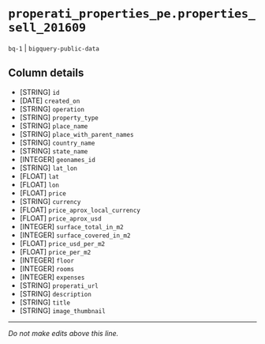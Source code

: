 # `properati_properties_pe.properties_sell_201609`
`bq-1` | `bigquery-public-data`

## Column details
* [STRING]    `id`
* [DATE]      `created_on`
* [STRING]    `operation`
* [STRING]    `property_type`
* [STRING]    `place_name`
* [STRING]    `place_with_parent_names`
* [STRING]    `country_name`
* [STRING]    `state_name`
* [INTEGER]   `geonames_id`
* [STRING]    `lat_lon`
* [FLOAT]     `lat`
* [FLOAT]     `lon`
* [FLOAT]     `price`
* [STRING]    `currency`
* [FLOAT]     `price_aprox_local_currency`
* [FLOAT]     `price_aprox_usd`
* [INTEGER]   `surface_total_in_m2`
* [INTEGER]   `surface_covered_in_m2`
* [FLOAT]     `price_usd_per_m2`
* [FLOAT]     `price_per_m2`
* [INTEGER]   `floor`
* [INTEGER]   `rooms`
* [INTEGER]   `expenses`
* [STRING]    `properati_url`
* [STRING]    `description`
* [STRING]    `title`
* [STRING]    `image_thumbnail`

-------------------------------------------------------------------------------
*Do not make edits above this line.*
